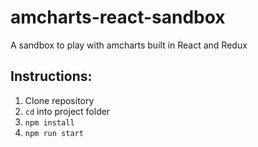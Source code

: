 # amcharts-react-sandbox
A sandbox to play with amcharts built in React and Redux

## Instructions:
1. Clone repository
2. `cd` into project folder
3. `npm install`
4. `npm run start`
